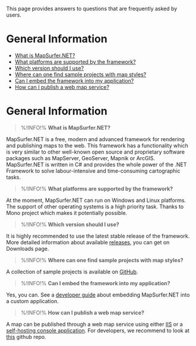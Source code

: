 This page provides answers to questions that are frequently asked by users.

# General Information #

- [What is MapSurfer.NET?](#What)
- [What platforms are supported by the framework?](#WhatOS)
- [Which version should I use?](#WhichVersion)
- [Where can one find sample projects with map styles?](#WhereSampleProjects)
- [Can I embed the framework into my application?](#CanEmbed)
- [How can I publish a web map service?](#PublishWebService)

# General Information #
>%!INFO!% <strong id="What">What is MapSurfer.NET?</strong>

MapSurfer.NET is a free, modern and advanced framework for rendering and publishing maps to the web. This framework has a functionality which is very similar to other well-known open source and proprietary software packages such as MapServer, GeoServer, Mapnik or ArcGIS. MapSurfer.NET is written in C# and provides the whole power of the .NET Framework to solve labour-intensive and time-consuming cartographic tasks.

>%!INFO!% <strong id="WhatOS">What platforms are supported by the framework?</strong>

At the moment, MapSurfer.NET can run on Windows and Linux platforms. The support of other operating systems is a high priority task. Thanks to Mono project which makes it potentially possible.

>%!INFO!% <strong id="WhichVersion">Which version should I use?</strong>

It is highly recommended to use the latest stable release of the framework. More detailed information about available [releases](release-notes.md), you can get on Downloads page.

>%!INFO!% <strong id="WhereSampleProjects">Where can one find sample projects with map styles?</strong>

A collection of sample projects is available on [GitHub](https://github.com/MapSurferNET/MapSurfer.NET-Examples).

>%!INFO!% <strong id="CanEmbed">Can I embed the framework into my application?</strong>

Yes, you can. See a [developer guide](devmanual/embedding-msn-in-custom-application.md) about embedding MapSurfer.NET into a custom application.

>%!INFO!% <strong id="PublishWebService">How can I publish a web map service?</strong>

A map can be published through a web map service using either [IIS](usermanual/webservices/running-webservice-using-iis75) or a [self-hosting console application](usermanual/webservices/self-hosting-webservice-nancy). For developers, we recommend to look at [this](https://github.com/MapSurferNET/MapSurfer.NET-Web) github repo.



